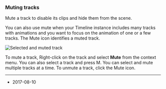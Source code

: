 ### Muting tracks

Mute a track to disable its clips and hide them from the scene. 

You can also use mute when your Timeline instance includes many tracks with animations and you want to focus on the animation of one or a few tracks. The Mute icon identifies a muted track.

![Selected and muted track](../uploads/Main/timeline_track_muted.png)

To mute a track, Right-click on the track and select __Mute__ from the context menu. You can also select a track and press M. You can select and mute multiple tracks at a time. To unmute a track, click the Mute icon.

---
* <span class="page-edit">2017-08-10  <!-- include IncludeTextNewPageSomeEdit --></span>